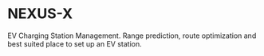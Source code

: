 # NEXUS-X
EV Charging Station Management. Range prediction, route optimization and best suited place to set up an EV station.
